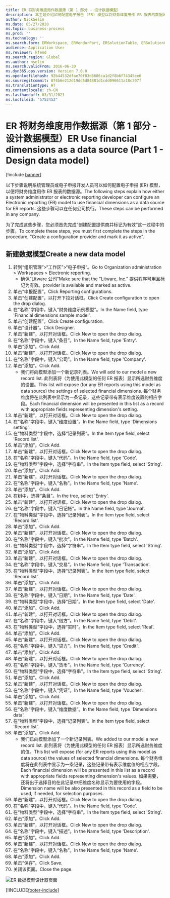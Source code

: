 ```yaml
---
title: ER 将财务维度用作数据源（第 1 部分 - 设计数据模型）
description: 本主题介绍如何配置电子报告 (ER) 模型以将财务维度用作 ER 报表的数据源。 （第 1 部分）
author: NickSelin
ms.date: 05/27/2020
ms.topic: business-process
ms.prod: ''
ms.technology: ''
ms.search.form: ERWorkspace, ERVendorPart, ERSolutionTable, ERSolutionCreateDropDialog, ERDataModelDesigner, ERDataModelContentsItemCreationDialog
audience: Application User
ms.reviewer: kfend
ms.search.region: Global
ms.author: nselin
ms.search.validFrom: 2016-06-30
ms.dyn365.ops.version: Version 7.0.0
ms.openlocfilehash: 92b44532dfae70f03d6686ca1d2f8b6f74345ee6
ms.sourcegitcommit: 074b6e212d19dd5d84881d1cdd096611a18c207f
ms.translationtype: HT
ms.contentlocale: zh-CN
ms.lasthandoff: 03/31/2021
ms.locfileid: "5752452"
---
```

# <a name="er-use-financial-dimensions-as-a-data-source-part-1---design-data-model"></a><span data-ttu-id="ac717-104">ER 将财务维度用作数据源（第 1 部分 - 设计数据模型）</span><span class="sxs-lookup"><span data-stu-id="ac717-104">ER Use financial dimensions as a data source (Part 1 - Design data model)</span></span>

[!include [banner](../../includes/banner.md)]

<span data-ttu-id="ac717-105">以下步骤说明系统管理员或电子申报开发人员可以如何配置电子申报 (ER) 模型，以便将财务维度用作 ER 报表的数据源。</span><span class="sxs-lookup"><span data-stu-id="ac717-105">The following steps explain how either a system administrator or electronic reporting developer can configure an Electronic reporting (ER) model to use financial dimensions as a data source for ER reports.</span></span> <span data-ttu-id="ac717-106">这些步骤可以在任何公司执行。</span><span class="sxs-lookup"><span data-stu-id="ac717-106">These steps can be performed in any company.</span></span>

<span data-ttu-id="ac717-107">为了完成这些步骤，您必须首先完成“创建配置提供商并标记为有效”这一过程中的步骤。</span><span class="sxs-lookup"><span data-stu-id="ac717-107">To complete these steps, you must first complete the steps in the procedure, "Create a configuration provider and mark it as active".</span></span>


## <a name="create-a-new-data-model"></a><span data-ttu-id="ac717-108">新建数据模型</span><span class="sxs-lookup"><span data-stu-id="ac717-108">Create a new data model</span></span>
1. <span data-ttu-id="ac717-109">转到“组织管理”>“工作区”>“电子申报”。</span><span class="sxs-lookup"><span data-stu-id="ac717-109">Go to Organization administration > Workspaces > Electronic reporting.</span></span>
    * <span data-ttu-id="ac717-110">确保“Litware 公司”</span><span class="sxs-lookup"><span data-stu-id="ac717-110">Make sure that the "Litware, Inc."</span></span> <span data-ttu-id="ac717-111">提供程序可用且标记为有效。</span><span class="sxs-lookup"><span data-stu-id="ac717-111">provider is available and marked as active.</span></span>  
2. <span data-ttu-id="ac717-112">单击“申报配置”。</span><span class="sxs-lookup"><span data-stu-id="ac717-112">Click Reporting configurations.</span></span>
3. <span data-ttu-id="ac717-113">单击“创建配置”，以打开下拉对话框。</span><span class="sxs-lookup"><span data-stu-id="ac717-113">Click Create configuration to open the drop dialog.</span></span>
4. <span data-ttu-id="ac717-114">在“名称”字段中，键入“财务维度示例模型”。</span><span class="sxs-lookup"><span data-stu-id="ac717-114">In the Name field, type 'Financial dimensions sample model'.</span></span>
5. <span data-ttu-id="ac717-115">单击“创建配置”。</span><span class="sxs-lookup"><span data-stu-id="ac717-115">Click Create configuration.</span></span>
6. <span data-ttu-id="ac717-116">单击“设计器”。</span><span class="sxs-lookup"><span data-stu-id="ac717-116">Click Designer.</span></span>
7. <span data-ttu-id="ac717-117">单击“新建”，以打开对话框。</span><span class="sxs-lookup"><span data-stu-id="ac717-117">Click New to open the drop dialog.</span></span>
8. <span data-ttu-id="ac717-118">在“名称”字段中，键入“条目”。</span><span class="sxs-lookup"><span data-stu-id="ac717-118">In the Name field, type 'Entry'.</span></span>
9. <span data-ttu-id="ac717-119">单击“添加”。</span><span class="sxs-lookup"><span data-stu-id="ac717-119">Click Add.</span></span>
10. <span data-ttu-id="ac717-120">单击“新建”，以打开对话框。</span><span class="sxs-lookup"><span data-stu-id="ac717-120">Click New to open the drop dialog.</span></span>
11. <span data-ttu-id="ac717-121">在“名称”字段中，键入“公司”。</span><span class="sxs-lookup"><span data-stu-id="ac717-121">In the Name field, type 'Company'.</span></span>
12. <span data-ttu-id="ac717-122">单击“添加”。</span><span class="sxs-lookup"><span data-stu-id="ac717-122">Click Add.</span></span>
    * <span data-ttu-id="ac717-123">我们将向模型添加一个新记录列表。</span><span class="sxs-lookup"><span data-stu-id="ac717-123">We will add to our model a new record list.</span></span> <span data-ttu-id="ac717-124">此列表将（为使用此模型的任何 ER 报表）显示所选财务维度的设置。</span><span class="sxs-lookup"><span data-stu-id="ac717-124">This list will expose (for any ER reports using this model as data source) the settings of selected financial dimensions.</span></span> <span data-ttu-id="ac717-125">每个财务维度将在此列表中显示为一条记录，这些记录带有表示维度设置的相应字段。</span><span class="sxs-lookup"><span data-stu-id="ac717-125">Each financial dimension will be presented in this list as a record with appropriate fields representing dimension's setting.</span></span>  
13. <span data-ttu-id="ac717-126">单击“新建”，以打开对话框。</span><span class="sxs-lookup"><span data-stu-id="ac717-126">Click New to open the drop dialog.</span></span>
14. <span data-ttu-id="ac717-127">在“名称”字段中，键入“维度设置”。</span><span class="sxs-lookup"><span data-stu-id="ac717-127">In the Name field, type 'Dimensions setting'.</span></span>
15. <span data-ttu-id="ac717-128">在“物料类型”字段中，选择“记录列表”。</span><span class="sxs-lookup"><span data-stu-id="ac717-128">In the Item type field, select 'Record list'.</span></span>
16. <span data-ttu-id="ac717-129">单击“添加”。</span><span class="sxs-lookup"><span data-stu-id="ac717-129">Click Add.</span></span>
17. <span data-ttu-id="ac717-130">单击“新建”，以打开对话框。</span><span class="sxs-lookup"><span data-stu-id="ac717-130">Click New to open the drop dialog.</span></span>
18. <span data-ttu-id="ac717-131">在“名称”字段中，键入“代码”。</span><span class="sxs-lookup"><span data-stu-id="ac717-131">In the Name field, type 'Code'.</span></span>
19. <span data-ttu-id="ac717-132">在“物料类型”字段中，选择“字符串”。</span><span class="sxs-lookup"><span data-stu-id="ac717-132">In the Item type field, select 'String'.</span></span>
20. <span data-ttu-id="ac717-133">单击“添加”。</span><span class="sxs-lookup"><span data-stu-id="ac717-133">Click Add.</span></span>
21. <span data-ttu-id="ac717-134">单击“新建”，以打开对话框。</span><span class="sxs-lookup"><span data-stu-id="ac717-134">Click New to open the drop dialog.</span></span>
22. <span data-ttu-id="ac717-135">在“名称”字段中，键入“名称”。</span><span class="sxs-lookup"><span data-stu-id="ac717-135">In the Name field, type 'Name'.</span></span>
23. <span data-ttu-id="ac717-136">单击“添加”。</span><span class="sxs-lookup"><span data-stu-id="ac717-136">Click Add.</span></span>
24. <span data-ttu-id="ac717-137">在树中，选择“条目”。</span><span class="sxs-lookup"><span data-stu-id="ac717-137">In the tree, select 'Entry'.</span></span>
25. <span data-ttu-id="ac717-138">单击“新建”，以打开对话框。</span><span class="sxs-lookup"><span data-stu-id="ac717-138">Click New to open the drop dialog.</span></span>
26. <span data-ttu-id="ac717-139">在“名称”字段中，键入“日记帐”。</span><span class="sxs-lookup"><span data-stu-id="ac717-139">In the Name field, type 'Journal'.</span></span>
27. <span data-ttu-id="ac717-140">在“物料类型”字段中，选择“记录列表”。</span><span class="sxs-lookup"><span data-stu-id="ac717-140">In the Item type field, select 'Record list'.</span></span>
28. <span data-ttu-id="ac717-141">单击“添加”。</span><span class="sxs-lookup"><span data-stu-id="ac717-141">Click Add.</span></span>
29. <span data-ttu-id="ac717-142">单击“新建”，以打开对话框。</span><span class="sxs-lookup"><span data-stu-id="ac717-142">Click New to open the drop dialog.</span></span>
30. <span data-ttu-id="ac717-143">在“名称”字段中，键入“批次”。</span><span class="sxs-lookup"><span data-stu-id="ac717-143">In the Name field, type 'Batch'.</span></span>
31. <span data-ttu-id="ac717-144">在“物料类型”字段中，选择“字符串”。</span><span class="sxs-lookup"><span data-stu-id="ac717-144">In the Item type field, select 'String'.</span></span>
32. <span data-ttu-id="ac717-145">单击“添加”。</span><span class="sxs-lookup"><span data-stu-id="ac717-145">Click Add.</span></span>
33. <span data-ttu-id="ac717-146">单击“新建”，以打开对话框。</span><span class="sxs-lookup"><span data-stu-id="ac717-146">Click New to open the drop dialog.</span></span>
34. <span data-ttu-id="ac717-147">在“名称”字段中，键入“交易”。</span><span class="sxs-lookup"><span data-stu-id="ac717-147">In the Name field, type 'Transaction'.</span></span>
35. <span data-ttu-id="ac717-148">在“物料类型”字段中，选择“记录列表”。</span><span class="sxs-lookup"><span data-stu-id="ac717-148">In the Item type field, select 'Record list'.</span></span>
36. <span data-ttu-id="ac717-149">单击“添加”。</span><span class="sxs-lookup"><span data-stu-id="ac717-149">Click Add.</span></span>
37. <span data-ttu-id="ac717-150">单击“新建”，以打开对话框。</span><span class="sxs-lookup"><span data-stu-id="ac717-150">Click New to open the drop dialog.</span></span>
38. <span data-ttu-id="ac717-151">在“名称”字段中，键入“日期”。</span><span class="sxs-lookup"><span data-stu-id="ac717-151">In the Name field, type 'Date'.</span></span>
39. <span data-ttu-id="ac717-152">在“物料类型”字段中，选择“日期”。</span><span class="sxs-lookup"><span data-stu-id="ac717-152">In the Item type field, select 'Date'.</span></span>
40. <span data-ttu-id="ac717-153">单击“添加”。</span><span class="sxs-lookup"><span data-stu-id="ac717-153">Click Add.</span></span>
41. <span data-ttu-id="ac717-154">单击“新建”，以打开对话框。</span><span class="sxs-lookup"><span data-stu-id="ac717-154">Click New to open the drop dialog.</span></span>
42. <span data-ttu-id="ac717-155">在“名称”字段中，键入“借方”。</span><span class="sxs-lookup"><span data-stu-id="ac717-155">In the Name field, type 'Debit'.</span></span>
43. <span data-ttu-id="ac717-156">在“物料类型”字段中，选择“实时”。</span><span class="sxs-lookup"><span data-stu-id="ac717-156">In the Item type field, select 'Real'.</span></span>
44. <span data-ttu-id="ac717-157">单击“添加”。</span><span class="sxs-lookup"><span data-stu-id="ac717-157">Click Add.</span></span>
45. <span data-ttu-id="ac717-158">单击“新建”，以打开对话框。</span><span class="sxs-lookup"><span data-stu-id="ac717-158">Click New to open the drop dialog.</span></span>
46. <span data-ttu-id="ac717-159">在“名称”字段中，键入“贷方”。</span><span class="sxs-lookup"><span data-stu-id="ac717-159">In the Name field, type 'Credit'.</span></span>
47. <span data-ttu-id="ac717-160">单击“添加”。</span><span class="sxs-lookup"><span data-stu-id="ac717-160">Click Add.</span></span>
48. <span data-ttu-id="ac717-161">单击“新建”，以打开对话框。</span><span class="sxs-lookup"><span data-stu-id="ac717-161">Click New to open the drop dialog.</span></span>
49. <span data-ttu-id="ac717-162">在“名称”字段中，键入“货币”。</span><span class="sxs-lookup"><span data-stu-id="ac717-162">In the Name field, type 'Currency'.</span></span>
50. <span data-ttu-id="ac717-163">在“物料类型”字段中，选择“字符串”。</span><span class="sxs-lookup"><span data-stu-id="ac717-163">In the Item type field, select 'String'.</span></span>
51. <span data-ttu-id="ac717-164">单击“添加”。</span><span class="sxs-lookup"><span data-stu-id="ac717-164">Click Add.</span></span>
52. <span data-ttu-id="ac717-165">单击“新建”，以打开对话框。</span><span class="sxs-lookup"><span data-stu-id="ac717-165">Click New to open the drop dialog.</span></span>
53. <span data-ttu-id="ac717-166">在“名称”字段中，键入“凭证”。</span><span class="sxs-lookup"><span data-stu-id="ac717-166">In the Name field, type 'Voucher'.</span></span>
54. <span data-ttu-id="ac717-167">单击“添加”。</span><span class="sxs-lookup"><span data-stu-id="ac717-167">Click Add.</span></span>
55. <span data-ttu-id="ac717-168">单击“新建”，以打开对话框。</span><span class="sxs-lookup"><span data-stu-id="ac717-168">Click New to open the drop dialog.</span></span>
56. <span data-ttu-id="ac717-169">在“名称”字段中，键入“维度数据”。</span><span class="sxs-lookup"><span data-stu-id="ac717-169">In the Name field, type 'Dimensions data'.</span></span>
57. <span data-ttu-id="ac717-170">在“物料类型”字段中，选择“记录列表”。</span><span class="sxs-lookup"><span data-stu-id="ac717-170">In the Item type field, select 'Record list'.</span></span>
58. <span data-ttu-id="ac717-171">单击“添加”。</span><span class="sxs-lookup"><span data-stu-id="ac717-171">Click Add.</span></span>
    * <span data-ttu-id="ac717-172">我们已向模型添加了一个新记录列表。</span><span class="sxs-lookup"><span data-stu-id="ac717-172">We added to our model a new record list.</span></span> <span data-ttu-id="ac717-173">此列表将（为使用此模型的任何 ER 报表）显示所选财务维度的值。</span><span class="sxs-lookup"><span data-stu-id="ac717-173">This list will expose (for any ER reports using this model as data source) the values of selected financial dimensions.</span></span> <span data-ttu-id="ac717-174">每个财务维度将在此列表中显示为一条记录，这些记录带有表示维度值的相应字段。</span><span class="sxs-lookup"><span data-stu-id="ac717-174">Each financial dimension will be presented in this list as a record with appropriate fields representing dimension's values.</span></span> <span data-ttu-id="ac717-175">如果需要，还将出于选择目的在此记录中把维度名称显示为要使用的字段。</span><span class="sxs-lookup"><span data-stu-id="ac717-175">Dimension name will be also presented in this record as a field to be used, if needed, for selection purposes.</span></span>  
59. <span data-ttu-id="ac717-176">单击“新建”，以打开对话框。</span><span class="sxs-lookup"><span data-stu-id="ac717-176">Click New to open the drop dialog.</span></span>
60. <span data-ttu-id="ac717-177">在“名称”字段中，键入“代码”。</span><span class="sxs-lookup"><span data-stu-id="ac717-177">In the Name field, type 'Code'.</span></span>
61. <span data-ttu-id="ac717-178">在“物料类型”字段中，选择“字符串”。</span><span class="sxs-lookup"><span data-stu-id="ac717-178">In the Item type field, select 'String'.</span></span>
62. <span data-ttu-id="ac717-179">单击“添加”。</span><span class="sxs-lookup"><span data-stu-id="ac717-179">Click Add.</span></span>
63. <span data-ttu-id="ac717-180">单击“新建”，以打开对话框。</span><span class="sxs-lookup"><span data-stu-id="ac717-180">Click New to open the drop dialog.</span></span>
64. <span data-ttu-id="ac717-181">在“名称”字段中，键入“描述”。</span><span class="sxs-lookup"><span data-stu-id="ac717-181">In the Name field, type 'Description'.</span></span>
65. <span data-ttu-id="ac717-182">单击“添加”。</span><span class="sxs-lookup"><span data-stu-id="ac717-182">Click Add.</span></span>
66. <span data-ttu-id="ac717-183">单击“新建”，以打开对话框。</span><span class="sxs-lookup"><span data-stu-id="ac717-183">Click New to open the drop dialog.</span></span>
67. <span data-ttu-id="ac717-184">在“名称”字段中，键入“名称”。</span><span class="sxs-lookup"><span data-stu-id="ac717-184">In the Name field, type 'Name'.</span></span>
68. <span data-ttu-id="ac717-185">单击“添加”。</span><span class="sxs-lookup"><span data-stu-id="ac717-185">Click Add.</span></span>
69. <span data-ttu-id="ac717-186">单击“保存”。</span><span class="sxs-lookup"><span data-stu-id="ac717-186">Click Save.</span></span>
70. <span data-ttu-id="ac717-187">关闭该页面。</span><span class="sxs-lookup"><span data-stu-id="ac717-187">Close the page.</span></span>

![ER 数据模型设计器页面](../media/er-financial-dimensions-guides-data-model.png)



[!INCLUDE[footer-include](../../../../includes/footer-banner.md)]